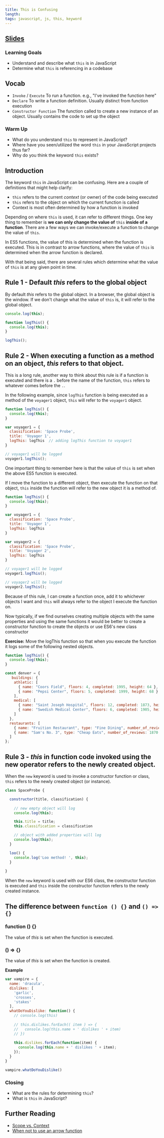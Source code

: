 ```yaml
---
title: This is Confusing
length:
tags: javascript, js, this, keyword
---
```


## [Slides](https://drive.google.com/open?id=1oF5k17fEaN_I4KIQOdBK-eEaNBf_S0_DrZhFzbPrA2w)

### Learning Goals

* Understand and describe what `this` is in JavaScript
* Determine what `this` is referencing in a codebase

## Vocab

- `Invoke` / `Execute` To run a function. e.g., "I've invoked the function here"
- `Declare` To write a function definition. Usually distinct from function execution
- `Constructor Function` The function called to create a new instance of an object. Usually contains the code to set up the object 

### Warm Up

* What do you understand `this` to represent in JavaScript? 
* Where have you seen/utilized the word `this` in your JavaScript projects thus far?
* Why do you think the keyword `this` exists? 

## Introduction

The keyword `this` in JavaScript can be confusing. Here are a couple of definitions that might help clarify:

* `this` refers to the current *context* (or owner) of the code being executed
* `this` refers to the object on which the current function is called
* Context is most often determined by how a function is invoked


Depending on where `this` is used, it can refer to different things. One key thing to remember is **we can only change the value of** `this` **inside of a function**. There are a few ways we can invoke/execute a function to change the value of `this`.

In ES5 functions, the value of this is determined when the function is executed. This is in contrast to arrow functions, where the value of `this` is determined when the arrow function is declared.

With that being said, there are several rules which determine what the value of `this` is at any given point in time.

## Rule 1 - Default _this_ refers to the global object

By default _this_ refers to the global object. In a browser, the global object is the window. If we don't change what the value of `this` is, it will refer to the global object.

```javascript
console.log(this);

function logThis() {
  console.log(this);
}

logThis();
```



## Rule 2 - When executing a function as a method on an object, _this_ refers to that object.

This is a long rule, another way to think about this rule is if a function is executed and there is a `.` before the name of the function, `this` refers to whatever comes before the `.`. 

In the following example, since `logThis` function is being executed as a method of the `voyager1` object, `this` will refer to the `voyager1` object.

```javascript
function logThis() {
  console.log(this);
}

var voyager1 = {
  classification: 'Space Probe',
  title: 'Voyager 1',
  logThis: logThis  // adding logThis function to voyager1
}

// voyager1 will be logged
voyager1.logThis();  
```

One important thing to remember here is that the value of `this` is set when the above ES5 function is executed.

If I move the function to a different object, then execute the function on that object, `this` inside the function will refer to the new object it is a method of.

```javascript
function logThis() {
  console.log(this);
}

var voyager1 = {
  classification: 'Space Probe',
  title: 'Voyager 1',
  logThis: logThis
}

var voyager2 = {
  classification: 'Space Probe',
  title: 'Voyager 2',
  logThis: logThis
}

// voyager1 will be logged
voyager1.logThis(); 

// voyager2 will be logged
voyager2.logThis();  
```

Because of this rule, I can create a function once, add it to whichever objects I want and `this` will always refer to the object I execute the function on.

Now typically, if we find ourselves creating multiple objects with the same properties and using the same functions it would be better to create a constructor function to create the objects or use ES6's new class constructor

**Exercise:** Move the logThis function so that when you execute the function it logs some of the following nested objects.

```js
function logThis() {
  console.log(this);
}

const denver = {
   buildings: {
    athletic: [
      { name: "Coors Field", floors: 4, completed: 1995, height: 64 },
      { name: "Pepsi Center", floors: 5, completed: 1999, height: 68 }
    ],
    medical: [
      { name: "Saint Joseph Hospital", floors: 12, completed: 1873, height: 120, beds: 365 },
      { name: "Swedish Medical Center", floors: 6, completed: 1905, height: 65, beds: 368 }
    ]
  },
  restaurants: [
    { name: "Fruition Restaurant", type: "Fine Dining", number_of_reviews: 788 },
    { name: "Sam's No. 3", type: "Cheap Eats", number_of_reviews: 1870 },
  ]
};
```

## Rule 3 - _this_ in function code invoked using the new operator refers to the newly created object.

When the `new` keyword is used to invoke a constructor function or class, `this` refers to the newly created object (or instance).


```javascript
class SpaceProbe {

  constructor(title, classification) {
  
    // new empty object will log
    console.log(this);  

    this.title = title;
    this.classification = classification

    // object with added properties will log
    console.log(this);  
  }

  loo() { 
    console.log('Loo method! ', this);
  }
  
}
```

When the `new` keyword is used with our ES6 class, the constructor function is executed and `this` inside the constructor function refers to the newly created instance.

<!-- 
## Rule 4 - When a function is called with either call, apply or bind, _this_ is set to the first argument passed to call, apply or bind

```
function logThis() {
  console.log(this);
}

var voyager1 = {
  classification: 'Space Probe',
  title: 'Voyager 1',
  logThis: function () {
    console.log(this);
  }
}

logThis.call(voyager1);
logThis.apply(voyager1);

var logVoyager = logThis.bind(voyager1);

logVoyager();
``` -->

## The difference between `function () {}` and `() => {}`

### function () {}
The value of _this_ is set when the function is executed.

### () => {}
The value of _this_ is set when the function is created.

**Example**

```js
var vampire = {
  name: 'dracula',
  dislikes: [
    'garlic',
    'crosses',
    'stakes'
  ],
  whatDoYouDislike: function() {
    // console.log(this)
    
    // this.dislikes.forEach(( item ) => {
    //   console.log(this.name + ' dislikes ' + item)
    // })
    
    this.dislikes.forEach(function(item) {
      console.log(this.name + ' dislikes ' + item);
    });
  }
}

vampire.whatDoYouDislike()
```

### Closing

* What are the rules for determining `this`?
* What is `this` in JavaScript?

## Further Reading

* [Scope vs. Context](http://ryanmorr.com/understanding-scope-and-context-in-javascript/)
* [When not to use an arrow function](https://wesbos.com/arrow-function-no-no/)